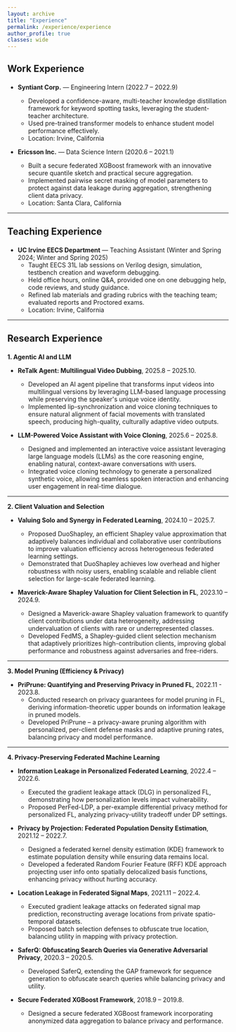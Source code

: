 ```yaml
---
layout: archive
title: "Experience"
permalink: /experience/experience
author_profile: true
classes: wide
---
```


**Work Experience**
---------------------

<div style="margin-bottom: 1.5em;"></div>

* **Syntiant Corp.** — Engineering Intern (2022.7 – 2022.9)
  * Developed a confidence-aware, multi-teacher knowledge distillation framework for keyword spotting tasks, leveraging the student-teacher architecture.
  * Used pre-trained transformer models to enhance student model performance effectively.
  * Location: Irvine, California
  
* **Ericsson Inc.** — Data Science Intern (2020.6 – 2021.1)
  * Built a secure federated XGBoost framework with an innovative secure quantile sketch and practical secure aggregation.
  * Implemented pairwise secret masking of model parameters to protect against data leakage during aggregation, strengthening client data privacy.
  * Location: Santa Clara, California

<hr>

**Teaching Experience**
---------------------

<div style="margin-bottom: 1.5em;"></div>

* **UC Irvine EECS Department** — Teaching Assistant (Winter and Spring 2024; Winter and Spring 2025)
  * Taught EECS 31L lab sessions on Verilog design, simulation, testbench creation and waveform debugging.
  * Held office hours, online Q&A, provided one on one debugging help, code reviews, and study guidance.
  * Refined lab materials and grading rubrics with the teaching team; evaluated reports and Proctored exams.
  * Location: Irvine, California

<hr>

**Research Experience**
---------------------

<div style="margin-bottom: 1.5em;"></div>

**1. Agentic AI and LLM**

* **ReTalk Agent: Multilingual Video Dubbing**, 2025.8 – 2025.10.
  * Developed an AI agent pipeline that transforms input videos into multilingual versions by leveraging LLM-based language processing while preserving the speaker's unique voice identity.
  * Implemented lip-synchronization and voice cloning techniques to ensure natural alignment of facial movements with translated speech, producing high-quality, culturally adaptive video outputs.

* **LLM-Powered Voice Assistant with Voice Cloning**, 2025.6 – 2025.8.
  * Designed and implemented an interactive voice assistant leveraging large language models (LLMs) as the core reasoning engine, enabling natural, context-aware conversations with users.
  * Integrated voice cloning technology to generate a personalized synthetic voice, allowing seamless spoken interaction and enhancing user engagement in real-time dialogue.

<hr>

**2. Client Valuation and Selection**

* **Valuing Solo and Synergy in Federated Learning**, 2024.10 – 2025.7.
  * Proposed DuoShapley, an efficient Shapley value approximation that adaptively balances individual and collaborative user contributions to improve valuation efficiency across heterogeneous federated learning settings.
  * Demonstrated that DuoShapley achieves low overhead and higher robustness with noisy users, enabling scalable and reliable client selection for large-scale federated learning.

* **Maverick-Aware Shapley Valuation for Client Selection in FL**, 2023.10 – 2024.9.
  * Designed a Maverick-aware Shapley valuation framework to quantify client contributions under data heterogeneity, addressing undervaluation of clients with rare or underrepresented classes.
  * Developed FedMS, a Shapley-guided client selection mechanism that adaptively prioritizes high-contribution clients, improving global performance and robustness against adversaries and free-riders.

<hr>

**3. Model Pruning (Efficiency & Privacy)**

* **PriPrune: Quantifying and Preserving Privacy in Pruned FL**, 2022.11 - 2023.8.
  * Conducted research on privacy guarantees for model pruning in FL, deriving information-theoretic upper bounds on information leakage in pruned models.
  * Developed PriPrune – a privacy-aware pruning algorithm with personalized, per-client defense masks and adaptive pruning rates, balancing privacy and model performance.

<hr>

**4. Privacy-Preserving Federated Machine Learning**

* **Information Leakage in Personalized Federated Learning**, 2022.4 – 2022.6.
  * Executed the gradient leakage attack (DLG) in personalized FL, demonstrating how personalization levels impact vulnerability.
  * Proposed PerFed-LDP, a per-example differential privacy method for personalized FL, analyzing privacy-utility tradeoff under DP settings.

* **Privacy by Projection: Federated Population Density Estimation**, 2021.12 – 2022.7.
  * Designed a federated kernel density estimation (KDE) framework to estimate population density while ensuring data remains local.
  * Developed a federated Random Fourier Feature (RFF) KDE approach projecting user info onto spatially delocalized basis functions, enhancing privacy without hurting accuracy.

* **Location Leakage in Federated Signal Maps**, 2021.11 – 2022.4.
  * Executed gradient leakage attacks on federated signal map prediction, reconstructing average locations from private spatio-temporal datasets.
  * Proposed batch selection defenses to obfuscate true location, balancing utility in mapping with privacy protection.

* **SaferQ: Obfuscating Search Queries via Generative Adversarial Privacy**, 2020.3 – 2020.5.
  * Developed SaferQ, extending the GAP framework for sequence generation to obfuscate search queries while balancing privacy and utility.

* **Secure Federated XGBoost Framework**, 2018.9 – 2019.8.
  * Designed a secure federated XGBoost framework incorporating anonymized data aggregation to balance privacy and performance.
